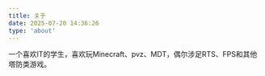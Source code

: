 ```yaml
---
title: 关于
date: 2025-07-20 14:36:26
type: 'about'
---
```


一个喜欢IT的学生，喜欢玩Minecraft、pvz、MDT，偶尔涉足RTS、FPS和其他塔防类游戏。

<!-- GitCalendar容器 -->
<div id="gitZone"></div>